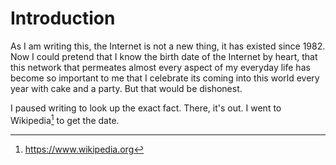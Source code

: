 # Introduction

As I am writing this, the Internet is not a new thing, it has existed since 1982. Now I could pretend that I know the birth date of the Internet by heart, that this network that permeates almost every aspect of my everyday life has become so important to me that I celebrate its coming into this world every year with cake and a party. But that would be dishonest. 

I paused writing to look up the exact fact. There, it's out. I went to Wikipedia[^wiki1] to get the date.


[^wiki1]: https://www.wikipedia.org
[^wikiInternet]: https://en.wikipedia.org/wiki/Internet
